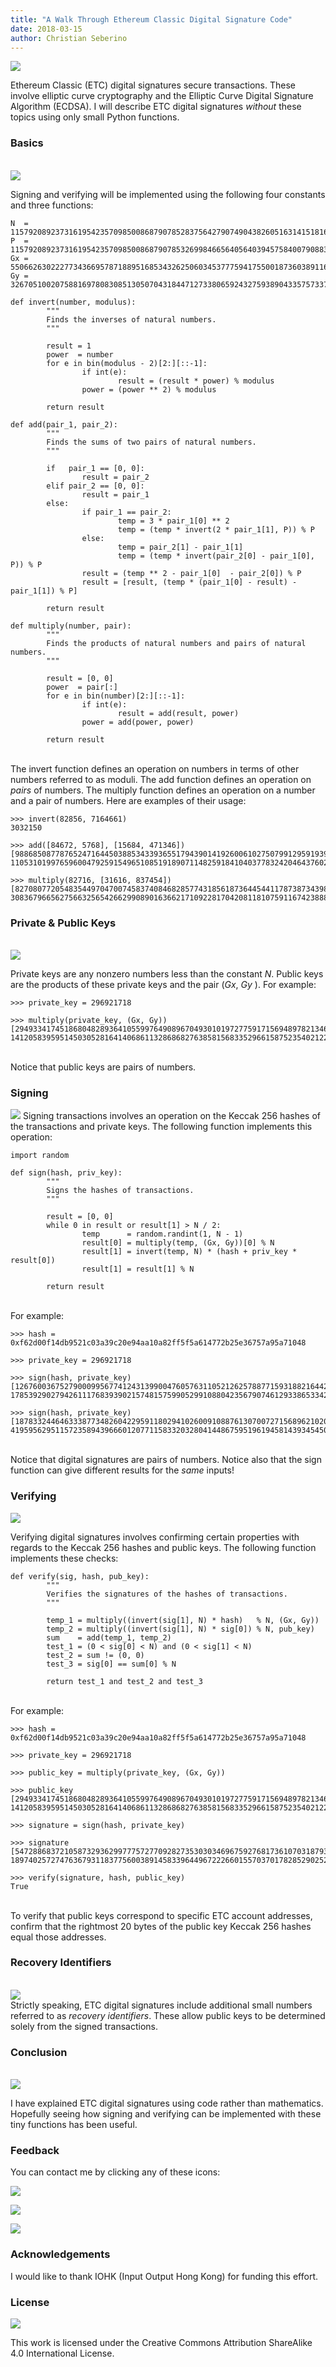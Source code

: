 ```yaml
---
title: "A Walk Through Ethereum Classic Digital Signature Code"
date: 2018-03-15
author: Christian Seberino
---
```


![](./1*badmg3GLTFGGKsRdqeySTg.png)

Ethereum Classic (ETC) digital signatures secure transactions.  These involve elliptic curve cryptography and the Elliptic Curve Digital Signature Algorithm (ECDSA).  I will describe ETC digital signatures *without* these topics using only small Python functions.

### Basics
<br/>![](./1*yw1934-mAqp5DM4FWgbNqQ.jpeg)

Signing and verifying will be implemented using the following four constants and three functions:
```
N  = 115792089237316195423570985008687907852837564279074904382605163141518161494337
P  = 115792089237316195423570985008687907853269984665640564039457584007908834671663
Gx = 55066263022277343669578718895168534326250603453777594175500187360389116729240
Gy = 32670510020758816978083085130507043184471273380659243275938904335757337482424

def invert(number, modulus):
        """
        Finds the inverses of natural numbers.
        """

        result = 1
        power  = number
        for e in bin(modulus - 2)[2:][::-1]:
                if int(e):
                        result = (result * power) % modulus
                power = (power ** 2) % modulus

        return result

def add(pair_1, pair_2):
        """
        Finds the sums of two pairs of natural numbers.
        """

        if   pair_1 == [0, 0]:
                result = pair_2
        elif pair_2 == [0, 0]:
                result = pair_1
        else:
                if pair_1 == pair_2:
                        temp = 3 * pair_1[0] ** 2
                        temp = (temp * invert(2 * pair_1[1], P)) % P
                else:
                        temp = pair_2[1] - pair_1[1]
                        temp = (temp * invert(pair_2[0] - pair_1[0], P)) % P
                result = (temp ** 2 - pair_1[0]  - pair_2[0]) % P
                result = [result, (temp * (pair_1[0] - result) - pair_1[1]) % P]

        return result

def multiply(number, pair):
        """
        Finds the products of natural numbers and pairs of natural numbers.
        """

        result = [0, 0]
        power  = pair[:]
        for e in bin(number)[2:][::-1]:
                if int(e):
                        result = add(result, power)
                power = add(power, power)

        return result
```
<br/>The invert function defines an operation on numbers in terms of other numbers referred to as moduli. The add function defines an operation on *pairs* of numbers. The multiply function defines an operation on a number and a pair of numbers.  Here are examples of their usage:
```
>>> invert(82856, 7164661)
3032150

>>> add([84672, 5768], [15684, 471346])
[98868508778765247164450388534339365517943901419260061027507991295919394382071, 110531019976596004792591549651085191890711482591841040377832420464376026143223]

>>> multiply(82716, [31616, 837454])
[82708077205483544970470074583740846828577431856187364454411787387343982212318, 30836796656275663256542662990890163662171092281704208118107591167423888588304]
```
### Private & Public Keys
<br/>![](./1*0Y8TNbhhEQytGNYJH5uPTg.jpeg)

Private keys are any nonzero numbers less than the constant *N*.  Public keys are the products of these private keys and the pair (*Gx*, *Gy* ). For example:
```
>>> private_key = 296921718

>>> multiply(private_key, (Gx, Gy))
[29493341745186804828936410559976490896704930101972775917156948978213464516647, 14120583959514503052816414068611328686827638581568335296615875235402122319824]
```
<br/>Notice that public keys are pairs of numbers.

### Signing

![](./1*na0d3BXnFL-nSj5mNOsE2g.jpeg)
Signing transactions involves an operation on the Keccak 256 hashes of the transactions and private keys. The following function implements this operation:
```
import random

def sign(hash, priv_key):
        """
        Signs the hashes of transactions.
        """

        result = [0, 0]
        while 0 in result or result[1] > N / 2:
                temp      = random.randint(1, N - 1)
                result[0] = multiply(temp, (Gx, Gy))[0] % N
                result[1] = invert(temp, N) * (hash + priv_key * result[0])
                result[1] = result[1] % N

        return result
```
<br/>For example:
```
>>> hash = 0xf62d00f14db9521c03a39c20e94aa10a82ff5f5a614772b25e36757a95a71048

>>> private_key = 296921718

>>> sign(hash, private_key)
[12676003675279000995677412431399004760576311052126257887715931882164427686866, 17853929027942611176839390215748157599052991088042356790746129338653342477382]

>>> sign(hash, private_key)
[18783324464633387734826042295911802941026009108876130700727156896210203356179, 41959562951157235894396660120771158332032804144867595196194581439345450008533]
```
<br/>Notice that digital signatures are pairs of numbers. Notice also that the sign function can give different results for the *same* inputs!

### Verifying

![](./1*mU-RpvD9LL_3ej7FC7nNsg.jpeg)

Verifying digital signatures involves confirming certain properties with regards to the Keccak 256 hashes and public keys. The following function implements these checks:
```
def verify(sig, hash, pub_key):
        """
        Verifies the signatures of the hashes of transactions.
        """

        temp_1 = multiply((invert(sig[1], N) * hash)   % N, (Gx, Gy))
        temp_2 = multiply((invert(sig[1], N) * sig[0]) % N, pub_key)
        sum    = add(temp_1, temp_2)
        test_1 = (0 < sig[0] < N) and (0 < sig[1] < N)
        test_2 = sum != (0, 0)
        test_3 = sig[0] == sum[0] % N

        return test_1 and test_2 and test_3
```
<br/>For example:
```
>>> hash = 0xf62d00f14db9521c03a39c20e94aa10a82ff5f5a614772b25e36757a95a71048

>>> private_key = 296921718

>>> public_key = multiply(private_key, (Gx, Gy))

>>> public_key
[29493341745186804828936410559976490896704930101972775917156948978213464516647, 14120583959514503052816414068611328686827638581568335296615875235402122319824]

>>> signature = sign(hash, private_key)

>>> signature
[54728868372105873293629977757277092827353030346967592768173610703187933361202, 18974025727476367931183775600389145833964496722266015570370178285290252701715]

>>> verify(signature, hash, public_key)
True
```
<br/>To verify that public keys correspond to specific ETC account addresses, confirm that the rightmost 20 bytes of the public key Keccak 256 hashes equal those addresses.

### Recovery Identifiers
<br/>![](./6RuyzCB.png)
<br/>Strictly speaking, ETC digital signatures include additional small numbers referred to as *recovery identifiers*.  These allow public keys to be determined solely from the signed transactions.

### Conclusion
<br/>![](./1*c2zDUxyTF1IidCj15Xa4yg.jpeg)

I have explained ETC digital signatures using code rather than mathematics. Hopefully seeing how signing and verifying can be implemented with these tiny functions has been useful.

### Feedback

You can contact me by clicking any of these icons:

![](./0*eoFC6QOWZ--bCngK.png)

![](./0*i3CwTFEKUnKYHMf0.png)

![](./0*HQj6HSHxE7pkIBjk.png)

### Acknowledgements

I would like to thank IOHK (Input Output Hong Kong) for funding this effort.

### License

![](./0*hocpUZXBcjzNJeQ2.png)

This work is licensed under the Creative Commons Attribution ShareAlike 4.0
International License.
<!--stackedit_data:
eyJoaXN0b3J5IjpbMTEyNjA2NjMyOV19
-->
